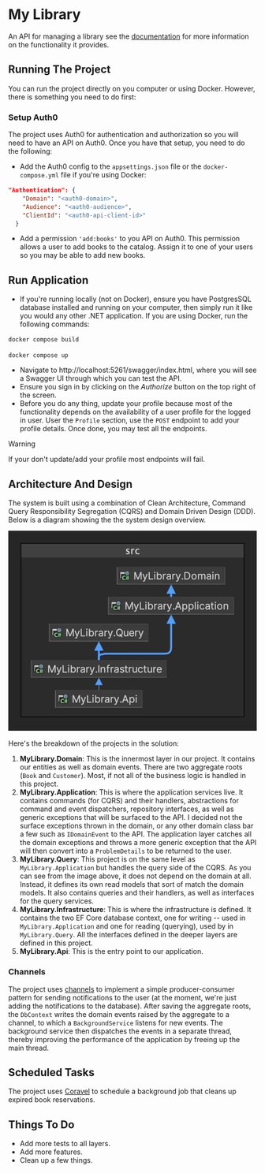 # My Library

An API for managing a library see the [documentation](/docs/openapi.md) for more information on the functionality it provides.

## Running The Project

You can run the project directly on you computer or using Docker. However, there is something you need to do first:

### Setup Auth0

The project uses Auth0 for authentication and authorization so you will need to have an API on Auth0. Once you have that setup, you need to do the following:

- Add the Auth0 config to the `appsettings.json` file or the `docker-compose.yml` file if you're using Docker:

```json
"Authentication": {
    "Domain": "<auth0-domain>",
    "Audience": "<auth0-audience>",
    "ClientId": "<auth0-api-client-id>"
  }
```

- Add a permission `'add:books'` to you API on Auth0. This permission allows a user to add books to the catalog. Assign it to one of your users so you may be able to add new books.

## Run Application

- If you're running locally (not on Docker), ensure you have PostgresSQL database installed and running on your computer, then simply run it like you would any other .NET application. If you are using Docker, run the following commands:

```shell
docker compose build

docker compose up
```

- Navigate to http://localhost:5261/swagger/index.html, where you will see a Swagger UI through which you can test the API.
- Ensure you sign in by clicking on the _Authorize_ button on the top right of the screen.
- Before you do any thing, update your profile because most of the functionality depends on the availability of a user profile for the logged in user. User the `Profile` section, use the `POST` endpoint to add your profile details. Once done, you may test all the endpoints.

> [!WARNING]
> If your don't update/add your profile most endpoints will fail.

## Architecture And Design

The system is built using a combination of Clean Architecture, Command Query Responsibility Segregation (CQRS) and Domain Driven Design (DDD). Below is a diagram showing the the system design overview.

![architecture](docs/MyLibrary.png)

Here's the breakdown of the projects in the solution:

1. **MyLibrary.Domain**: This is the innermost layer in our project. It contains our entities as well as domain events. There are two aggregate roots (`Book` and `Customer`). Most, if not all of the business logic is handled in this project.
2. **MyLibrary.Application**: This is where the application services live. It contains commands (for CQRS) and their handlers, abstractions for command and event dispatchers, repository interfaces, as well as generic exceptions that will be surfaced to the API. I decided not the surface exceptions thrown in the domain, or any other domain class bar a few such as `IDomainEvent` to the API. The application layer catches all the domain exceptions and throws a more generic exception that the API will then convert into a `ProblemDetails` to be returned to the user.
3. **MyLibrary.Query**: This project is on the same level as `MyLibrary.Application` but handles the query side of the CQRS. As you can see from the image above, it does not depend on the domain at all. Instead, it defines its own read models that sort of match the domain models. It also contains queries and their handlers, as well as interfaces for the query services.
4. **MyLibrary.Infrastructure**: This is where the infrastructure is defined. It contains the two EF Core database context, one for writing -- used in `MyLibrary.Application` and one for reading (querying), used by in `MyLibrary.Query`. All the interfaces defined in the deeper layers are defined in this project.
5. **MyLibrary.Api**: This is the entry point to our application.

### Channels

The project uses [channels](https://learn.microsoft.com/en-us/dotnet/core/extensions/channels) to implement a simple producer-consumer pattern for sending notifications to the user (at the moment, we're just adding the notifications to the database). After saving the aggregate roots, the `DbContext` writes the domain events raised by the aggregate to a channel, to which a `BackgroundService` listens for new events. The background service then dispatches the events in a separate thread, thereby improving the performance of the application by freeing up the main thread.

## Scheduled Tasks

The project uses [Coravel](https://docs.coravel.net/) to schedule a background job that cleans up expired book reservations.

## Things To Do

- Add more tests to all layers.
- Add more features.
- Clean up a few things.

